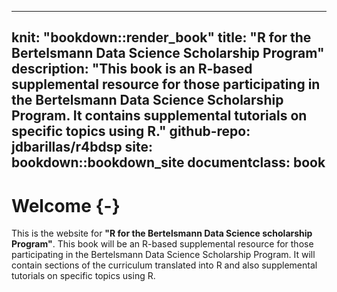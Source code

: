 
---
knit: "bookdown::render_book"
title: "R for the Bertelsmann Data Science Scholarship Program"
description: "This book is an R-based supplemental resource for those participating in the Bertelsmann Data Science Scholarship Program. It contains supplemental tutorials on specific topics using R."
github-repo: jdbarillas/r4bdsp
site: bookdown::bookdown_site
documentclass: book
---

# Welcome {-}

This is the website for **"R for the Bertelsmann Data Science scholarship Program"**. This book will be an R-based supplemental resource for those participating in the Bertelsmann Data Science Scholarship Program. It will contain sections of the curriculum translated into R and also supplemental tutorials on specific topics using R.
